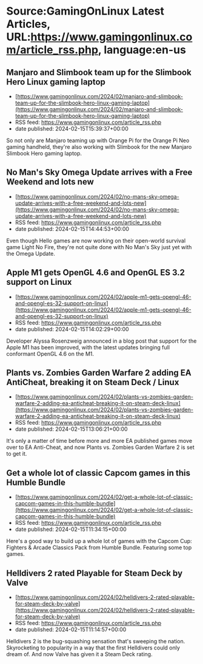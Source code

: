 # Source:GamingOnLinux Latest Articles, URL:https://www.gamingonlinux.com/article_rss.php, language:en-us

## Manjaro and Slimbook team up for the Slimbook Hero Linux gaming laptop
 - [https://www.gamingonlinux.com/2024/02/manjaro-and-slimbook-team-up-for-the-slimbook-hero-linux-gaming-laptop](https://www.gamingonlinux.com/2024/02/manjaro-and-slimbook-team-up-for-the-slimbook-hero-linux-gaming-laptop)
 - RSS feed: https://www.gamingonlinux.com/article_rss.php
 - date published: 2024-02-15T15:39:37+00:00

So not only are Manjaro teaming up with Orange Pi for the Orange Pi Neo gaming handheld, they're also working with Slimbook for the new Manjaro Slimbook Hero gaming laptop.

## No Man's Sky Omega Update arrives with a Free Weekend and lots new
 - [https://www.gamingonlinux.com/2024/02/no-mans-sky-omega-update-arrives-with-a-free-weekend-and-lots-new](https://www.gamingonlinux.com/2024/02/no-mans-sky-omega-update-arrives-with-a-free-weekend-and-lots-new)
 - RSS feed: https://www.gamingonlinux.com/article_rss.php
 - date published: 2024-02-15T14:44:53+00:00

Even though Hello games are now working on their open-world survival game Light No Fire, they're not quite done with No Man's Sky just yet with the Omega Update.

## Apple M1 gets OpenGL 4.6 and OpenGL ES 3.2 support on Linux
 - [https://www.gamingonlinux.com/2024/02/apple-m1-gets-opengl-46-and-opengl-es-32-support-on-linux](https://www.gamingonlinux.com/2024/02/apple-m1-gets-opengl-46-and-opengl-es-32-support-on-linux)
 - RSS feed: https://www.gamingonlinux.com/article_rss.php
 - date published: 2024-02-15T14:02:29+00:00

Developer Alyssa Rosenzweig announced in a blog post that support for the Apple M1 has been improved, with the latest updates bringing full conformant OpenGL 4.6 on the M1.

## Plants vs. Zombies Garden Warfare 2 adding EA AntiCheat, breaking it on Steam Deck / Linux
 - [https://www.gamingonlinux.com/2024/02/plants-vs-zombies-garden-warfare-2-adding-ea-anticheat-breaking-it-on-steam-deck-linux](https://www.gamingonlinux.com/2024/02/plants-vs-zombies-garden-warfare-2-adding-ea-anticheat-breaking-it-on-steam-deck-linux)
 - RSS feed: https://www.gamingonlinux.com/article_rss.php
 - date published: 2024-02-15T13:06:21+00:00

It's only a matter of time before more and more EA published games move over to EA Anti-Cheat, and now Plants vs. Zombies Garden Warfare 2 is set to get it.

## Get a whole lot of classic Capcom games in this Humble Bundle
 - [https://www.gamingonlinux.com/2024/02/get-a-whole-lot-of-classic-capcom-games-in-this-humble-bundle](https://www.gamingonlinux.com/2024/02/get-a-whole-lot-of-classic-capcom-games-in-this-humble-bundle)
 - RSS feed: https://www.gamingonlinux.com/article_rss.php
 - date published: 2024-02-15T11:34:15+00:00

Here's a good way to build up a whole lot of games with the Capcom Cup: Fighters & Arcade Classics Pack from Humble Bundle. Featuring some top games.

## Helldivers 2 rated Playable for Steam Deck by Valve
 - [https://www.gamingonlinux.com/2024/02/helldivers-2-rated-playable-for-steam-deck-by-valve](https://www.gamingonlinux.com/2024/02/helldivers-2-rated-playable-for-steam-deck-by-valve)
 - RSS feed: https://www.gamingonlinux.com/article_rss.php
 - date published: 2024-02-15T11:14:57+00:00

Helldivers 2 is the bug-squashing sensation that's sweeping the nation. Skyrocketing to popularity in a way that the first Helldivers could only dream of. And now Valve has given it a Steam Deck rating.

